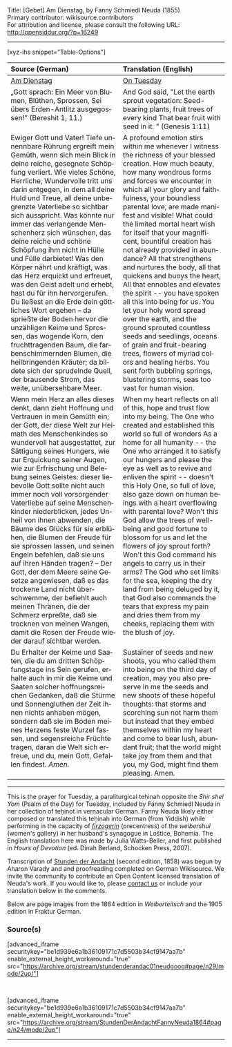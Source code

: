 <html>
<head></head>
<body>
Title: [Gebet] Am Dienstag, by Fanny Schmiedl Neuda (1855)<br />
Primary contributor: wikisource.contributors<br />
For attribution and license, please consult the following URL: <a href="http://opensiddur.org/?p=16249">http://opensiddur.org/?p=16249</a>
<p />
<hr />

[xyz-ihs snippet="Table-Options"]<table style="margin-left: auto; margin-right: auto;" class="draggable">
<thead><tr><th id="x" style="text-align: left;">Source (German)</th><th style="text-align: left;">Translation (English)</th></tr></thead>
<tbody>
<tr><td style="vertical-align:top;">
<div class="german" lang="de">
<u>Am Dienstag</u>
</span></div></td>

<td style="vertical-align:top;">
<div class="english" lang="en">
<u>On Tuesday</u>
</span></div></td></tr>

<tr><td style="vertical-align:top;">
<div class="german" lang="de">
„Gott sprach: 
Ein Meer von Blumen, Blüthen, Sprossen, 
Sei übers Erden-Antlitz ausgegossen!” 
(Bereshit 1, 11.) 
</span></div></td>

<td style="vertical-align:top;">
<div class="english" lang="en">
And God said, 
"Let the earth sprout vegetation: Seed-bearing plants, fruit trees of every kind
That bear fruit with seed in it. "
(Genesis 1:11)
</span></div></td></tr>


<tr><td style="vertical-align:top;">
<div class="german" lang="de">
Ewiger Gott und Vater! Tiefe unnennbare Rührung ergreift mein Gemüth, wenn sich mein Blick in deine reiche, gesegnete Schöpfung verliert. Wie vieles Schöne, Herrliche, Wundervolle tritt uns darin entgegen, in dem all deine Huld und Treue, all deine unbegrenzte Vaterliebe so sichtbar sich ausspricht. Was könnte nur immer das verlangende Menschenherz sich wünschen, das deine reiche und schöne Schöpfung ihm nicht in Hülle und Fülle darbietet! Was den Körper nährt und kräftigt, was das Herz erquickt und erfreuet, was den Geist adelt und erhebt, hast du für ihn hervorgerufen. Du ließest an die Erde dein göttliches Wort ergehen – da sprießte der Boden hervor die unzähligen Keime und Sprossen, das wogende Korn, den fruchttragenden Baum, die farbenschimmernden Blumen, die heilbringenden Kräuter; da bildete sich der sprudelnde Quell, der brausende Strom, das weite, unübersehbare Meer. 
</span></div></td>

<td style="vertical-align:top;">
<div class="english" lang="en">
A profound emotion stirs within me whenever I witness the richness of your blessed creation. How much beauty, how many wondrous forms and forces we encounter in which all your glory and faithfulness, your boundless parental love, are made manifest and visible! What could the limited mortal heart wish for itself that your magnificent, bountiful creation has not already provided in abundance? All that strengthens and nurtures the body, all that quickens and buoys the heart, All that ennobles and elevates the spirit -- you have spoken all this into being for us. You let your holy word spread over the earth, and the ground sprouted countless seeds and seedlings, oceans of grain and fruit-bearing trees, flowers of myriad colors and healing herbs. You sent forth bubbling springs, blustering storms, seas too vast for human vision.
</span></div></td></tr>


<tr><td style="vertical-align:top;">
<div class="german" lang="de">
Wenn mein Herz an alles dieses denkt, dann zieht Hoffnung und Vertrauen in mein Gemüth ein; der Gott, der diese Welt zur Heimath des Menschenkindes so wundervoll hat ausgestattet, zur Sättigung seines Hungers, wie zur Erquickung seiner Augen, wie zur Erfrischung und Belebung seines Geistes: dieser liebevolle Gott sollte nicht auch immer noch voll vorsorgender Vaterliebe auf seine Menschenkinder niederblicken, jedes Unheil von ihnen abwenden, die Bäume des Glücks für sie erblühen, die Blumen der Freude für sie sprossen lassen, und seinen Engeln befehlen, daß sie uns auf ihren Händen tragen? – Der Gott, der dem Meere seine Gesetze angewiesen, daß es das trockene Land nicht überschwemme, der befiehlt auch meinen Thränen, die der Schmerz erpreßte, daß sie trocknen von meinen Wangen, damit die Rosen der Freude wieder darauf sichtbar werden. 
</span></div></td>

<td style="vertical-align:top;">
<div class="english" lang="en">
When my heart reflects on all of this, hope and trust flow into my being. The One who created and established this world so full of wonders As a home for all humanity -- the One who arranged it to satisfy our hungers and please the eye as well as to revive and enliven the spirit -- doesn't this Holy One, so full of love, also gaze down on human beings with a heart overflowing with parental love? Won't this God allow the trees of well-being and good fortune to blossom for us and let the flowers of joy sprout forth? Won't this God command his angels to carry us in their arms? The God who set limits for the sea, keeping the dry land from being deluged by it, that God also commands the tears that express my pain and dries them from my cheeks, replacing them with the blush of joy.
</span></div></td></tr>


<tr><td style="vertical-align:top;">
<div class="german" lang="de">
Du Erhalter der Keime und Saaten, die du am dritten Schöpfungstage ins Sein gerufen, erhalte auch in mir die Keime und Saaten solcher hoffnungsreichen Gedanken, daß die Stürme und Sonnengluthen der Zeit ihnen nichts anhaben mögen, sondern daß sie im Boden meines Herzens feste Wurzel fassen, und segensreiche Früchte tragen, daran die Welt sich erfreue, und du, mein Gott, Gefallen findest. <em>Amen</em>. 
</span></div></td>

<td style="vertical-align:top;">
<div class="english" lang="en">
Sustainer of seeds and new shoots, you who called them into being on the third day of creation, may you also preserve in me the seeds and new shoots of these hopeful thoughts: that storms and scorching sun not harm them but instead that they embed themselves within my heart and come to bear lush, abundant fruit; that the world might take joy from them and that you, my God, might find them pleasing. Amen.
</span></div></td></tr>
</tbody></table>

<hr />

This is the prayer for Tuesday, a paraliturgical teḥinah opposite the <em>Shir shel Yom</em> (Psalm of the Day) for Tuesday, included by Fanny Schmiedl Neuda in her collection of teḥinot in vernacular German. Fanny Neuda likely either composed or translated this teḥinah into German (from Yiddish) while performing in the capacity of <a href="https://en.wikipedia.org/wiki/Firzogerin"><em>firzogerin</em></a> (precentress) of the <em>weibershul</em> (women's gallery) in her husband's synagogue in Loštice, Bohemia. The English translation here was made by Julia Watts-Beller, and first published in <em>Hours of Devotion</em> (ed. Dinah Berland, Schocken Press, 2007).

Transcription of <a href="https://opensiddur.org/prayers-for/tkhines/stunden-der-andacht-hours-of-devotion-by-fanny-schmiedl-neuda/">Stunden der Andacht</a> (second edition, 1858) was begun by Aharon Varady and and proofreading completed on German Wikisource. We invite the community to contribute an Open Content licensed translation of Neuda's work. If you would like to, please <a href="https://opensiddur.org/contact/">contact us</a> or include your translation below in the comments.

Below are page images from the 1864 edition in <em>Weiberteitsch</em> and the 1905 edition in Fraktur German.

<h3>Source(s)</h3>

[advanced_iframe securitykey="be1d939e6a1b36109171c7d5503b34cf9147aa7b" enable_external_height_workaround="true" src="https://archive.org/stream/stundenderandac01neudgoog#page/n29/mode/2up/"]

&nbsp;

[advanced_iframe securitykey="be1d939e6a1b36109171c7d5503b34cf9147aa7b" enable_external_height_workaround="true" src="https://archive.org/stream/StundenDerAndachtFannyNeuda1864#page/n24/mode/2up"]

<hr />

&nbsp;
</body>
</html>
